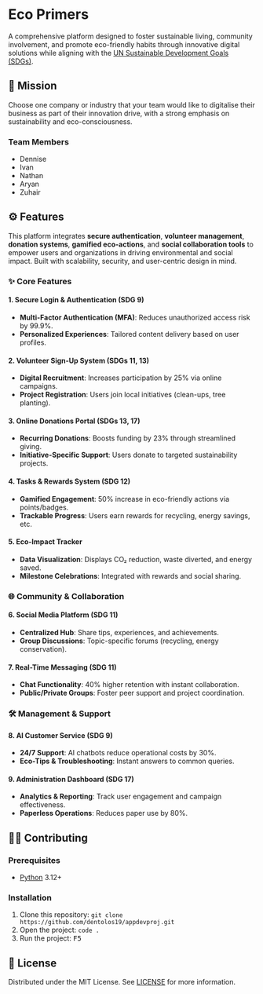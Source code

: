 # Eco Primers

A comprehensive platform designed to foster sustainable living, community involvement, and promote eco-friendly habits through innovative digital solutions while aligning with the [UN Sustainable Development Goals (SDGs)](https://un.org/sustainabledevelopment).

## 🏢 Mission

Choose one company or industry that your team would like to digitalise their business as part of their innovation drive, with a strong emphasis on sustainability and eco-consciousness.

### Team Members

- Dennise
- Ivan
- Nathan
- Aryan
- Zuhair

## ⚙️ Features

This platform integrates **secure authentication**, **volunteer management**, **donation systems**, **gamified eco-actions**, and **social collaboration tools** to empower users and organizations in driving environmental and social impact. Built with scalability, security, and user-centric design in mind.

### ✨ Core Features

#### 1. **Secure Login & Authentication (SDG 9)**
- **Multi-Factor Authentication (MFA)**: Reduces unauthorized access risk by 99.9%.
- **Personalized Experiences**: Tailored content delivery based on user profiles.

#### 2. **Volunteer Sign-Up System (SDGs 11, 13)**
- **Digital Recruitment**: Increases participation by 25% via online campaigns.
- **Project Registration**: Users join local initiatives (clean-ups, tree planting).

#### 3. **Online Donations Portal (SDGs 13, 17)**
- **Recurring Donations**: Boosts funding by 23% through streamlined giving.
- **Initiative-Specific Support**: Users donate to targeted sustainability projects.

#### 4. **Tasks & Rewards System (SDG 12)**
- **Gamified Engagement**: 50% increase in eco-friendly actions via points/badges.
- **Trackable Progress**: Users earn rewards for recycling, energy savings, etc.

#### 5. **Eco-Impact Tracker**
- **Data Visualization**: Displays CO₂ reduction, waste diverted, and energy saved.
- **Milestone Celebrations**: Integrated with rewards and social sharing.

### 🌐 Community & Collaboration

#### 6. **Social Media Platform (SDG 11)**
- **Centralized Hub**: Share tips, experiences, and achievements.
- **Group Discussions**: Topic-specific forums (recycling, energy conservation).

#### 7. **Real-Time Messaging (SDG 11)**
- **Chat Functionality**: 40% higher retention with instant collaboration.
- **Public/Private Groups**: Foster peer support and project coordination.

### 🛠️ Management & Support

#### 8. **AI Customer Service (SDG 9)**
- **24/7 Support**: AI chatbots reduce operational costs by 30%.
- **Eco-Tips & Troubleshooting**: Instant answers to common queries.

#### 9. **Administration Dashboard (SDG 17)**
- **Analytics & Reporting**: Track user engagement and campaign effectiveness.
- **Paperless Operations**: Reduces paper use by 80%.

## 🧑‍💻 Contributing

### Prerequisites

- [Python](https://python.org) 3.12+

### Installation

1. Clone this repository: `git clone https://github.com/dentolos19/appdevproj.git`
2. Open the project: `code .`
3. Run the project: <kbd>F5</kbd>

## 📜 License

Distributed under the MIT License. See [LICENSE](LICENSE) for more information.